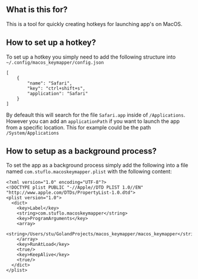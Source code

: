 ## What is this for?
This is a tool for quickly creating hotkeys for launching app's on MacOS.

## How to set up a hotkey?
To set up a hotkey you simply need to add the following structure into `~/.config/macos_keymapper/config.json`

```
[
    {
        "name": "Safari",
        "key": "ctrl+shift+s",
        "application": "Safari"
    }
]
```

By defeault this will search for the file `Safari.app` inside of `/Applications`. However you can add an `applicationPath` if you want to launch the app from a specific location. This for example could be the path `/System/Applications`

## How to setup as a background process?
To set the app as a background process simply add the following into a file named `com.stuflo.macoskeymapper.plist` with the following content:
```
<?xml version="1.0" encoding="UTF-8"?>
<!DOCTYPE plist PUBLIC "-//Apple//DTD PLIST 1.0//EN" "http://www.apple.com/DTDs/PropertyList-1.0.dtd">
<plist version="1.0">
  <dict>
    <key>Label</key>
    <string>com.stuflo.macoskeymapper</string>
    <key>ProgramArguments</key>
    <array>
      <string>/Users/stu/GolandProjects/macos_keymapper/macos_keymapper</string>
    </array>
    <key>RunAtLoad</key>
    <true/>
    <key>KeepAlive</key>
    <true/>
  </dict>
</plist>
```
